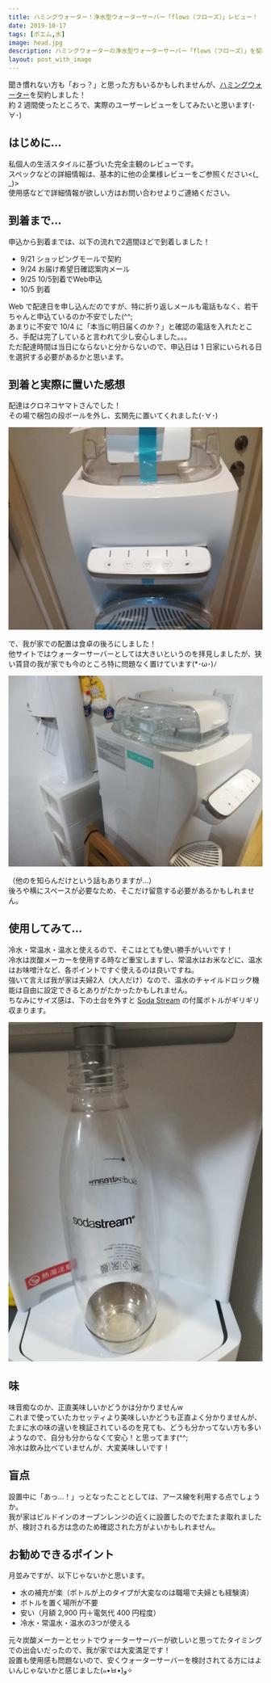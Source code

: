 ```yaml
---
title: ハミングウォーター！浄水型ウォーターサーバー「flows（フローズ）」レビュー！
date: 2019-10-17
tags: [ポエム,水]
image: head.jpg
description: ハミングウォーターの浄水型ウォーターサーバー「flows（フローズ）」を契約したのでレビューをしたいと思います(`･ω･´)
layout: post_with_image
---
```


聞き慣れない方も「おっ？」と思った方もいるかもしれませんが、[ハミングウォーター](https://www.hummingwater.com/)を契約しました！  
約 2 週間使ったところで、実際のユーザーレビューをしてみたいと思います(･∀･)

## はじめに…

私個人の生活スタイルに基づいた完全主観のレビューです。  
スペックなどの詳細情報は、基本的に他の企業様レビューをご参照ください<(_ _)>  
使用感などで詳細情報が欲しい方はお問い合わせよりご連絡ください。

## 到着まで…

申込から到着までは、以下の流れで2週間ほどで到着しました！

- 9/21 ショッピングモールで契約
- 9/24 お届け希望日確認案内メール
- 9/25 10/5到着でWeb申込
- 10/5 到着

Web で配達日を申し込んだのですが、特に折り返しメールも電話もなく、若干ちゃんと申込ているのか不安でした(^^;  
あまりに不安で 10/4 に「本当に明日届くのか？」と確認の電話を入れたところ、手配は完了していると言われて少し安心しました。。。  
ただ配達時間は当日にならないと分からないので、申込日は 1 日家にいられる日を選択する必要があるかと思います。

## 到着と実際に置いた感想

配達はクロネコヤマトさんでした！  
その場で梱包の段ボールを外し、玄関先に置いてくれました(･∀･)

![届きました](arrived.jpg)

で、我が家での配置は食卓の後ろにしました！  
他サイトではウォーターサーバーとしては大きいというのを拝見しましたが、狭い賃貸の我が家でも今のところ特に問題なく置けています(*･ω･)ﾉ

![配置図](set.jpg)

（他のを知らんだけという話もありますが…）  
後ろや横にスペースが必要なため、そこだけ留意する必要があるかもしれません。

## 使用してみて…

冷水・常温水・温水と使えるので、そこはとても使い勝手がいいです！  
冷水は炭酸メーカーを使用する時など重宝しますし、常温水はお米などに、温水はお味噌汁など、各ポイントですぐ使えるのは良いですね。  
強いて言えば我が家は夫婦2人（大人だけ）なので、温水のチャイルドロック機能は自由に設定できるとありがたかったかもしれません。  
ちなみにサイズ感は、下の土台を外すと [Soda Stream](https://amzn.to/2nREAep) の付属ボトルがギリギリ収まります。

![Soda Stream bottlSoda Stream bottlee](SodaStreamBottle.jpg)

## 味

味音痴なのか、正直美味しいかどうかは分かりませんw  
これまで使っていたカセッティより美味しいかどうも正直よく分かりませんが、たまに水の味の違いを検証されているのを見ても、どうも分かってない方も多いようなので、自分も分からなくて安心！と思ってます(^^;  
冷水は飲み比べていませんが、大変美味しいです！

## 盲点

設置中に「あっ…！」っとなったこととしては、アース線を利用する点でしょうか。  
我が家はビルドインのオーブンレンジの近くに設置したのでたまたま取れましたが、検討される方は念のため確認された方がよいかもしれません。

## お勧めできるポイント

月並みですが、以下じゃないかと思います。

- 水の補充が楽（ボトルが上のタイプが大変なのは職場で夫婦とも経験済）
- ボトルを置く場所が不要
- 安い（月額 2,900 円＋電気代 400 円程度）
- 冷水・常温水・温水の3つが使える

元々炭酸メーカーとセットでウォーターサーバーが欲しいと思ってたタイミングでの出会いだったので、我が家では大変満足です！  
設置も使用感も問題ないので、安くウォーターサーバーを検討されてる方にはよいんじゃないかと感じました(๑•̀ㅂ•́)و✧